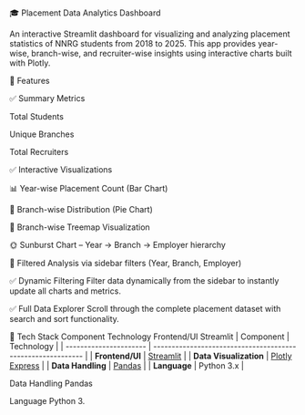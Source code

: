 🎓 Placement Data Analytics Dashboard

An interactive Streamlit dashboard for visualizing and analyzing placement statistics of NNRG students from 2018 to 2025.
This app provides year-wise, branch-wise, and recruiter-wise insights using interactive charts built with Plotly.

🚀 Features

✅ Summary Metrics

Total Students

Unique Branches

Total Recruiters

✅ Interactive Visualizations

📊 Year-wise Placement Count (Bar Chart)

🥧 Branch-wise Distribution (Pie Chart)

🌳 Branch-wise Treemap Visualization

🌞 Sunburst Chart – Year → Branch → Employer hierarchy

🧭 Filtered Analysis via sidebar filters (Year, Branch, Employer)

✅ Dynamic Filtering
Filter data dynamically from the sidebar to instantly update all charts and metrics.

✅ Full Data Explorer
Scroll through the complete placement dataset with search and sort functionality.

🧩 Tech Stack
Component	Technology
Frontend/UI	Streamlit
| Component              | Technology                                                  |
| ---------------------- | ----------------------------------------------------------- |
| **Frontend/UI**        | [Streamlit](https://streamlit.io/)                          |
| **Data Visualization** | [Plotly Express](https://plotly.com/python/plotly-express/) |
| **Data Handling**      | [Pandas](https://pandas.pydata.org/)                        |
| **Language**           | Python 3.x                                                  |

Data Handling	Pandas

Language	Python 3.
